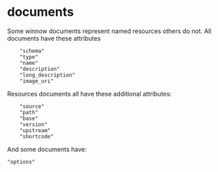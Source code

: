 # documents 

Some winnow documents represent named resources others do not. All documents have these attributes 

        "schema"
        "type"
        "name"
        "description"
        "long_description"
        "image_uri"

Resources documents all have these additional attributes:

        "source"
        "path"
        "base"
        "version"
        "upstream"
        "shortcode"
        
And some documents have:

    "options"